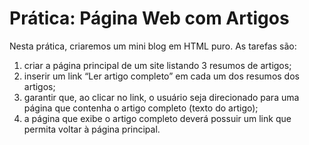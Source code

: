 # Prática: Página Web com Artigos

Nesta prática, criaremos um mini blog em HTML puro. As tarefas são:

1. criar a página principal de um site listando 3 resumos de artigos;
2. inserir um link “Ler artigo completo” em cada um dos resumos dos artigos;
3. garantir que, ao clicar no link, o usuário seja direcionado para uma página que contenha o artigo completo (texto do artigo);
4. a página que exibe o artigo completo deverá possuir um link que permita voltar à página principal.